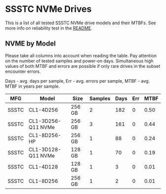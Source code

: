 SSSTC NVMe Drives
=================

This is a list of all tested SSSTC NVMe drive models and their MTBFs. See more
info on reliability test in the [README](https://github.com/bsdhw/SMART).

NVME by Model
------------

Please take all columns into account when reading the table. Pay attention on the
number of tested samples and power-on days. Simultaneous high values of both MTBF
and errors are possible if only rare drives in the subset encounter errors.

Days - avg. days per sample,
Err  - avg. errors per sample,
MTBF - avg. MTBF in years per sample.

| MFG       | Model              | Size   | Samples | Days  | Err   | MTBF |
|-----------|--------------------|--------|---------|-------|-------|------|
| SSSTC     | CL1-4D256          | 256 GB | 2       | 182   | 0     | 0.50   |
| SSSTC     | CL1-3D256-Q11 NVMe | 256 GB | 3       | 161   | 0     | 0.44   |
| SSSTC     | CL1-8D256-HP       | 256 GB | 1       | 88    | 0     | 0.24   |
| SSSTC     | CL1-3D128-Q11 NVMe | 128 GB | 1       | 70    | 0     | 0.19   |
| SSSTC     | CL1-4D128          | 128 GB | 1       | 3     | 0     | 0.01   |
| SSSTC     | CL1-8D256          | 256 GB | 1       | 2     | 0     | 0.01   |
